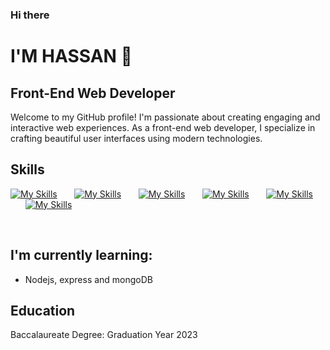 ### Hi there 

# I'M HASSAN 👋
## Front-End Web Developer

Welcome to my GitHub profile! I'm passionate about creating engaging and interactive web experiences. As a front-end web developer, I specialize in crafting beautiful user interfaces using modern technologies.

## Skills
[![My Skills](https://skillicons.dev/icons?i=html,css)](https://skillicons.dev)
&nbsp;&nbsp;&nbsp;&nbsp;&nbsp; 
[![My Skills](https://skillicons.dev/icons?i=js,ts)](https://skillicons.dev)
&nbsp;&nbsp;&nbsp;&nbsp;&nbsp; 
[![My Skills](https://skillicons.dev/icons?i=react,next)](https://skillicons.dev)
&nbsp;&nbsp;&nbsp;&nbsp;&nbsp; 
[![My Skills](https://skillicons.dev/icons?i=tailwind,materialui)](https://skillicons.dev)
&nbsp;&nbsp;&nbsp;&nbsp;&nbsp; 
[![My Skills](https://skillicons.dev/icons?i=figma,xd)](https://skillicons.dev)
&nbsp;&nbsp;&nbsp;&nbsp;&nbsp; 
[![My Skills](https://skillicons.dev/icons?i=git,github,vscode)](https://skillicons.dev)
<!-- &nbsp;&nbsp;&nbsp;&nbsp;&nbsp;  -->
<!-- [![My Skills](https://skillicons.dev/icons?i=vercel,vscode)](https://skillicons.dev) -->
<br/>

## I'm currently learning:
- Nodejs, express and mongoDB

## Education
Baccalaureate Degree: Graduation Year 2023
